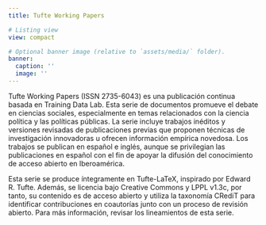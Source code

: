 ```yaml
---
title: Tufte Working Papers

# Listing view
view: compact

# Optional banner image (relative to `assets/media/` folder).
banner:
  caption: ''
  image: ''
---
```


Tufte Working Papers (ISSN 2735-6043) es una publicación continua basada en Training Data Lab. Esta serie de documentos promueve el debate en ciencias sociales, especialmente en temas relacionados con la ciencia política y las políticas públicas. La serie incluye trabajos inéditos y versiones revisadas de publicaciones previas que proponen técnicas de investigación innovadoras u ofrecen información empírica novedosa. Los trabajos se publican en español e inglés, aunque se privilegian las publicaciones en español con el fin de apoyar la difusión del conocimiento de acceso abierto en Iberoamérica.

Esta serie se produce íntegramente en Tufte-LaTeX, inspirado por Edward R. Tufte. Además, se licencia bajo Creative Commons y LPPL v1.3c, por tanto, su contenido es de acceso abierto y utiliza la taxonomía CRediT para identificar contribuciones en coautorías junto con un proceso de revisión abierto. Para más información, revisar los lineamientos de esta serie.
